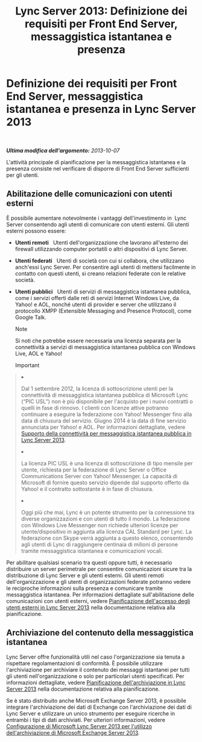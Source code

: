 ﻿---
title: 'Lync Server 2013: Definizione dei requisiti per Front End Server, messaggistica istantanea e presenza'
TOCTitle: Definizione dei requisiti per Front End Server, messaggistica istantanea e presenza
ms:assetid: c21198bc-520c-4d17-8b84-7ff1475b9b0a
ms:mtpsurl: https://technet.microsoft.com/it-it/library/Gg412956(v=OCS.15)
ms:contentKeyID: 49301862
ms.date: 08/24/2015
mtps_version: v=OCS.15
ms.translationtype: HT
---

# Definizione dei requisiti per Front End Server, messaggistica istantanea e presenza in Lync Server 2013

 

_**Ultima modifica dell'argomento:** 2013-10-07_

L'attività principale di pianificazione per la messaggistica istantanea e la presenza consiste nel verificare di disporre di Front End Server sufficienti per gli utenti.

## Abilitazione delle comunicazioni con utenti esterni

È possibile aumentare notevolmente i vantaggi dell'investimento in  Lync Server consentendo agli utenti di comunicare con utenti esterni. Gli utenti esterni possono essere:

  - **Utenti remoti**   Utenti dell'organizzazione che lavorano all'esterno dei firewall utilizzando computer portatili o altri dispositivi di Lync Server.

  - **Utenti federati**   Utenti di società con cui si collabora, che utilizzano anch'essi Lync Server. Per consentire agli utenti di mettersi facilmente in contatto con questi utenti, si creano relazioni federate con le relative società.

  - **Utenti pubblici**   Utenti di servizi di messaggistica istantanea pubblica, come i servizi offerti dalle reti di servizi Internet Windows Live, da Yahoo\! e AOL, nonché utenti di provider e server che utilizzano il protocollo XMPP (Extensible Messaging and Presence Protocol), come Google Talk.
    

    > [!NOTE]
    > Si noti che potrebbe essere necessaria una licenza separata per la connettività a servizi di messaggistica istantanea pubblica con Windows Live, AOL e Yahoo!

    
    > [!important]  
    > <ul>    
> <li><p>Dal 1 settembre 2012, la licenza di sottoscrizione utenti per la connettività di messaggistica istantanea pubblica di Microsoft Lync (“PIC USL”) non è più disponibile per l'acquisto per i nuovi contratti o quelli in fase di rinnovo. I clienti con licenze attive potranno continuare a eseguire la federazione con Yahoo! Messenger fino alla data di chiusura del servizio. Giugno 2014 è la data di fine servizio annunciata per Yahoo! e AOL. Per informazioni dettagliate, vedere <a href="lync-server-2013-support-for-public-instant-messenger-connectivity.md">Supporto della connettività per messaggistica istantanea pubblica in Lync Server 2013</a>.</p></li>    
> 
> <li><p>La licenza PIC USL è una licenza di sottoscrizione di tipo mensile per utente, richiesta per la federazione di Lync Server o Office Communications Server con Yahoo! Messenger. La capacità di Microsoft di fornire questo servizio dipende dal supporto offerto da Yahoo! e il contratto sottostante è in fase di chiusura.</p></li>    
> 
> 
> <li><p>Oggi più che mai, Lync è un potente strumento per la connessione tra diverse organizzazioni e con utenti di tutto il mondo. La federazione con Windows Live Messenger non richiede ulteriori licenze per utente/dispositivo in aggiunta alla licenza CAL Standard per Lync. La federazione con Skype verrà aggiunta a questo elenco, consentendo agli utenti di Lync di raggiungere centinaia di milioni di persone tramite messaggistica istantanea e comunicazioni vocali.</p></li>    </ul>


Per abilitare qualsiasi scenario tra questi oppure tutti, è necessario distribuire un server perimetrale per consentire comunicazioni sicure tra la distribuzione di Lync Server e gli utenti esterni. Gli utenti remoti dell'organizzazione e gli utenti di organizzazioni federate potranno vedere le reciproche informazioni sulla presenza e comunicare tramite messaggistica istantanea. Per informazioni dettagliate sull'abilitazione delle comunicazioni con utenti esterni, vedere [Pianificazione dell'accesso degli utenti esterni in Lync Server 2013](lync-server-2013-planning-for-external-user-access.md) nella documentazione relativa alla pianificazione.

## Archiviazione del contenuto della messaggistica istantanea

Lync Server offre funzionalità utili nel caso l'organizzazione sia tenuta a rispettare regolamentazioni di conformità. È possibile utilizzare l'archiviazione per archiviare il contenuto dei messaggi istantanei per tutti gli utenti nell'organizzazione o solo per particolari utenti specificati. Per informazioni dettagliate, vedere [Pianificazione dell'archiviazione in Lync Server 2013](lync-server-2013-planning-for-archiving.md) nella documentazione relativa alla pianificazione.

Se è stato distribuito anche Microsoft Exchange Server 2013, è possibile integrare l'archiviazione dei dati di Exchange con l'archiviazione dei dati di Lync Server e utilizzare un unico strumento per eseguire ricerche in entrambi i tipi di dati archiviati. Per ulteriori informazioni, vedere [Configurazione di Microsoft Lync Server 2013 per l'utilizzo dell'archiviazione di Microsoft Exchange Server 2013](configuring-lync-server-2013-to-use-microsoft-exchange-server-2013-archiving.md).

